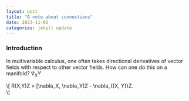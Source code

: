 ```yaml
---
layout: post
title: "A note about connections"
date: 2023-11-02 
categories: jekyll update
---
```


### Introduction

In multivariable calculus, one often takes directional derivatives of vector fields with respect to other vector fields. How can one do this on a manifold? $\nabla_X Y$

<!-- Need to use double backslash square bracket. Setting displayMath: [['\[', '\]']] in default.html 
correctly made it so that \[ and \] would delimit displayed math, but then it would read any square
brackets inside the delimiters as a delimiter itself. Of course, escaping didn't work.
-->
\\[
R(X,Y)Z = [\nabla_X, \nabla_Y]Z - \nabla_{[X, Y]}Z.  
\\]


<!--
DEFAULT JEKYLL STUFF
CAN IGNORE, BUT LEAVING IT IN INCASE IT'S USEFUL

`YEAR-MONTH-DAY-title.MARKUP`

Where `YEAR` is a four-digit number, `MONTH` and `DAY` are both two-digit numbers, and `MARKUP` is the file extension representing the format used in the file. After that, include the necessary front matter. Take a look at the source for this post to get an idea about how it works.

Jekyll also offers powerful support for code snippets:

{% highlight ruby %}
def print_hi(name)
  puts "Hi, #{name}"
end
print_hi('Tom')
#=> prints 'Hi, Tom' to STDOUT.
{% endhighlight %}

Check out the [Jekyll docs][jekyll-docs] for more info on how to get the most out of Jekyll. File all bugs/feature requests at [Jekyll’s GitHub repo][jekyll-gh]. If you have questions, you can ask them on [Jekyll Talk][jekyll-talk].

[jekyll-docs]: https://jekyllrb.com/docs/home
[jekyll-gh]:   https://github.com/jekyll/jekyll
[jekyll-talk]: https://talk.jekyllrb.com/
-->
